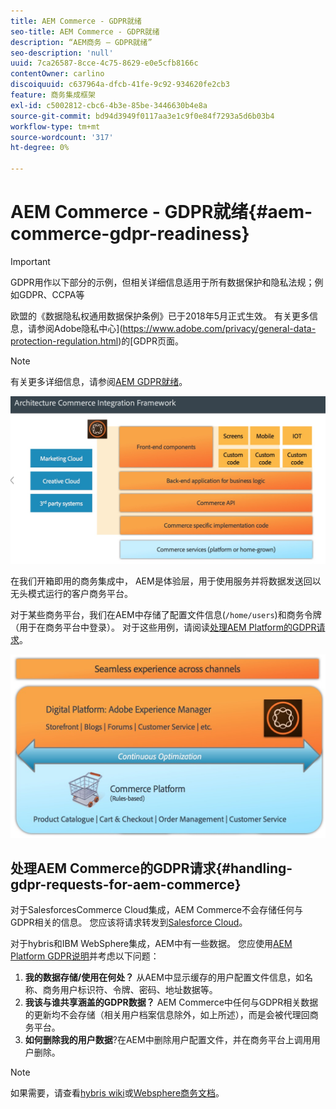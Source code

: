 ```yaml
---
title: AEM Commerce - GDPR就绪
seo-title: AEM Commerce - GDPR就绪
description: “AEM商务 — GDPR就绪”
seo-description: 'null'
uuid: 7ca26587-8cce-4c75-8629-e0e5cfb8166c
contentOwner: carlino
discoiquuid: c637964a-dfcb-41fe-9c92-934620fe2cb3
feature: 商务集成框架
exl-id: c5002812-cbc6-4b3e-85be-3446630b4e8a
source-git-commit: bd94d3949f0117aa3e1c9f0e84f7293a5d6b03b4
workflow-type: tm+mt
source-wordcount: '317'
ht-degree: 0%

---
```


# AEM Commerce - GDPR就绪{#aem-commerce-gdpr-readiness}

>[!IMPORTANT]
>
>GDPR用作以下部分的示例，但相关详细信息适用于所有数据保护和隐私法规；例如GDPR、CCPA等

欧盟的《数据隐私权通用数据保护条例》已于2018年5月正式生效。 有关更多信息，请参阅Adobe隐私中心](https://www.adobe.com/privacy/general-data-protection-regulation.html)的[GDPR页面。

>[!NOTE]
>
>有关更多详细信息，请参阅[AEM GDPR就绪](/help/managing/data-protection-and-privacy.md)。

![screen_shot_2018-03-22at111606](assets/screen_shot_2018-03-22at111606.jpg)

在我们开箱即用的商务集成中， AEM是体验层，用于使用服务并将数据发送回以无头模式运行的客户商务平台。

对于某些商务平台，我们在AEM中存储了配置文件信息(`/home/users`)和商务令牌（用于在商务平台中登录）。 对于这些用例，请阅读[处理AEM Platform的GDPR请求](/help/sites-administering/handling-gdpr-requests-for-aem-platform.md)。

![screen_shot_2018-03-22at111621](assets/screen_shot_2018-03-22at111621.jpg)

## 处理AEM Commerce的GDPR请求{#handling-gdpr-requests-for-aem-commerce}

对于SalesforcesCommerce Cloud集成，AEM Commerce不会存储任何与GDPR相关的信息。 您应该将请求转发到[Salesforce Cloud](https://documentation.demandware.com/)。

对于hybris和IBM WebSphere集成，AEM中有一些数据。 您应使用[AEM Platform GDPR说明](/help/sites-administering/handling-gdpr-requests-for-aem-platform.md)并考虑以下问题：

1. **我的数据存储/使用在何处？** 从AEM中显示缓存的用户配置文件信息，如名称、商务用户标识符、令牌、密码、地址数据等。
1. **我该与谁共享涵盖的GDPR数据？** AEM Commerce中任何与GDPR相关数据的更新均不会存储（相关用户档案信息除外，如上所述），而是会被代理回商务平台。
1. **如何删除我的用户数据**?在AEM中删除用户配置文件，并在商务平台上调用用户删除。

>[!NOTE]
>
>如果需要，请查看[hybris wiki](https://wiki.hybris.com/)或[Websphere商务文档](https://www-01.ibm.com/support/docview.wss?uid=swg27036450)。
